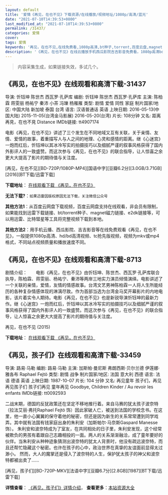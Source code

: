 ```yaml
---
layout: default
title: '爱情《再见，在也不见》下载资源/在线播放/视频地址/1080p/高清/蓝光'
date: "2021-07-10T14:39:53+0800"
last_modified_at: "2021-07-10T14:39:53+0800"
permalink: /31437/
categories: 爱情
cover:
tags: 爱情
keywords: '再见，在也不见,在线免费看,1080p高清,bt种子,torrent,百度云盘,magnet,磁力链,迅雷下载资源'
description: '《再见，在也不见》在线云播放手机西瓜影院吉吉影音免费看，1080p高清bd/hd未删减完整版和tc抢先枪版，mkv/mp4格式，附带bt/torrent种子、magnet/磁力链、百度云盘、网盘资源迅雷下载链接'
---
```


>内容采集生成，如果链接失效，多试几个。


## 《再见，在也不见》在线观看和高清下载-31437

导演: 忻钰坤 陈世杰 西瓦罗·孔萨库 编剧: 忻钰坤 陈世杰 西瓦罗·孔萨库 主演: 陈柏霖 蒋雯丽 杨祐宁 秦沛 小茶 冯瓅 杨雁雁 类型: 剧情 爱情 同性 家庭 制片国家/地区: 中国大陆 新加坡 泰国 台湾 语言: 汉语普通话 英语 上映日期: 2016-05-13(中国大陆) 2015-11-05(台湾金马影展) 2016-05-20(台湾) 片长: 108分钟 又名: 距离 再見，在也不見 Distance IMDb链接: tt4907174

电影《再见，在也不见》讲述了三个发生在不同地域又互有关联，关于亲情、友情、爱情的故事，着重描写人与人之间的地理、心灵和感情的距离。继《心迷宫》一炮而红后，忻钰坤以其冰冷写实的拍摄技巧以及细腻严谨的叙事风格获得了国内外影评人的一致盛赞。而这次参与《再见，在也不见》的联合指导，让人惊喜之余更大大提高了影片的期待值与关注度。


[再见，在也不见][BD-720P/1080P-MP4][国语中字][豆瓣6.2分][3.0GB/3.71GB][2016][BT下载/迅雷下载]

**下载地址**： [在线观看下载 《再见，在也不见》](https://www.btdx8.com/torrent/distance_2015.html) 


**无法下载?**：`如果迅雷因版权原因无法下载，关注微信公众号 `

**其他方法1**：从百度云网盘下载视频，百度云网盘支持在线观看，非会员有限制，如果能找到迅雷下载链接、bt/torrent种子、magnet磁力链接、e2dk链接等，可以用迅雷、比特彗星等工具将完整视频下载到本地。

**其他方法2**：用手机云播、西瓜影院、吉吉影音等在线免费观看《再见，在也不见》，一般提供1080p高清、hd/bd高清视频、tc抢先版视频，视频为mkv或mp4格式，不同站点视频质量和播放速度不同。


## 《再见，在也不见》在线观看和高清下载-8713

剧情介绍：　　电影《再见，在也不见》由忻钰坤、陈世杰、西瓦罗·孔萨库联合执导，陈柏霖、蒋雯丽、杨祐宁、秦沛等两岸三地实力演员倾情演绎。电影讲述了一个关联的亲情，爱情，友情的情感故事。台湾文艺男神陈柏霖一人将人生所能经历的各种复杂情感体现的淋漓尽致。作为首部当选为台湾金马奖开幕影片的内地电影，该片着实令人期待。电影《再见，在也不见》也是新锐导演忻钰坤的最新力作。继《心迷宫》一炮而红后，忻钰坤以其冰冷写实的拍摄技巧以及细腻严谨的叙事风格获得了国内外影评人的一致盛赞。而这次参与《再见，在也不见》的联合指导，让人惊喜之余更大大提高了影片的期待值与关注度。


再见，在也不见 (2015)

**下载地址**： [在线观看下载 《再见，在也不见》](https://www.btbtdy.me/btdy/dy10560.html) 


## 《再见，孩子们》在线观看和高清下载-33459

导演: 路易·马勒 编剧: 路易·马勒 主演: 加斯帕·曼尼斯 弗朗西斯·贝尔兰德 伊莲娜·雅各布 Raphael Fejtö 类型: 剧情 战争 制片国家/地区: 法国 意大利 西德 语言: 法语 德语 英语 上映日期: 1987-10-07 片长: 104 分钟 又名: 再见童年 孩子们，再见 再见孩子们 孩子们再见 童年再见 Goodbye, Children Kinder / Au revoir les enfants IMDb链接: tt0092593

二战末期，德国的反犹政策还在坚定不移地推行着。来自马赛的犹太孩子波奈特（拉法艾丽·弗托Raphael Fejtö 饰）因此家破人亡，被送到法国的学校念书。在这里，他一直小心翼翼的保守着他的秘密，但还是因为新生的关系常常遭到同学戏弄。其中就有法国有钱家庭出身的朱利安（加斯帕尔·马奈斯Gaspard Manesse 饰）。 朱利安和波奈特成为了室友，在共同相处的日子里，朱利安发现，这个经常被欺负的男孩有着跟自己志趣相投的一面。两人的关系渐渐融洽，成了童年要好的伙伴。当朱利安从种种迹象猜测出波奈特的犹太人背景时，他没有疏远波奈特，而且还帮忙隐藏这个秘密。也许在孩子的心中，政治世界在真挚的友谊面前显得太过渺小。 然而，大人的魔掌还是侵入了波奈特的人生，保护犹太孩子的神父和波奈特都被出卖了……


[再见，孩子们][BD-720P-MKV][法语中字][豆瓣6.7分][2.8GB][1987][BT下载/迅雷下载]

**详情查看**： [《再见，孩子们》详情介绍](/movie/33459/)， **查看更多**：[本站资源大全](/movie/t/all/)


